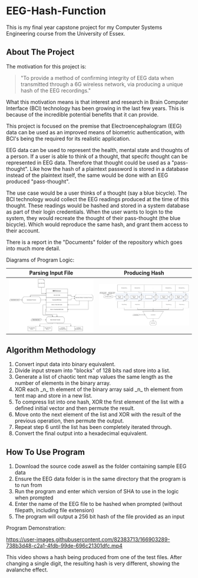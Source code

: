 # EEG-Hash-Function

This is my final year capstone project for my Computer Systems Engineering course from the University of Essex.

<!-- ABOUT THE PROJECT -->
## About The Project


The motivation for this project is:
> "To provide a method of confirming integrity of EEG data when  transmitted through a 6G wireless network, via producing a unique hash of the EEG recordings."

What this motivation means is that interest and research in Brain Computer Interface (BCI) technology has been growing in the last few years. This is because of the incredible potential benefits that it can provide.

This project is focused on the premise that Electroencephalogram (EEG) data can be used as an improved means of biometric authentication, with BCI's being the required for its realistic application. 

EEG data can be used to represent the health, mental state and thoughts of a person. If a user is able to think of a thought, that specifc thought can be represented in EEG data. Therefore that thought could be used as a "pass-thought". Like how the hash of a plaintext password is stored in a database instead of the plaintext itself, the same would be done with an EEG produced "pass-thought".

The use case would be a user thinks of a thought (say a blue bicycle). The BCI technology would collect the EEG readings produced at the time of this thought. These readings would be hashed and stored in a system database as part of their login credentials. When the user wants to login to the system, they would recreate the thought of their pass-thought (the blue bicycle). Which would reproduce the same hash, and grant them access to their account.

There is a report in the "Documents" folder of the repository which goes into much more detail.

Diagrams of Program Logic:

Parsing Input File            |  Producing Hash
:-------------------------:|:-------------------------:
![alt text](Media/diagram2.png)  |  ![alt text](Media/diagram1.png)


## Algorithm Methodology

<ol>
    <li><a>Convert input data into binary equivalent.</a></li>
    <li><a>Divide input stream  into "blocks" of 128 bits nad store into a list.</a></li>
    <li><a>Generate a list of chaotic tent map values the same length as the number of elements in the binary array.</a></li>
    <li><a>XOR each _n_ th element of the binary array said _n_ th element from tent map and store in a new list.</a></li>
    <li><a>To compress list into one hash, XOR the first element of the list with a defined initial vector and then permute the result.</a></li>
    <li><a>Move onto the next element of the list and XOR with the result of the previous operation, then permute the output.</a></li>
    <li><a>Repeat step 6 until the list has been completely iterated through.</a></li>
    <li><a>Convert the final output into a hexadecimal equivalent.</a></li>
</ol>

## How To Use Program

1.  Download the source code aswell as the folder containing sample EEG data
2.  Ensure the EEG data folder is in the same directory that the program is to run from
3.  Run the program and enter which version of SHA to use in the logic when prompted
4.  Enter the name of the EEG file to be hashed when prompted (without filepath, including file extension)
5.  The program will output a 256 bit hash of the file provided as an input

Program Demonstration:

https://user-images.githubusercontent.com/82383713/166903289-738b3d48-c2a1-4fdb-99de-696c21301dfc.mp4

This video shows a hash being produced from one of the test files. After changing a single digit, the resulting hash is very different, showing the avalanche effect.
